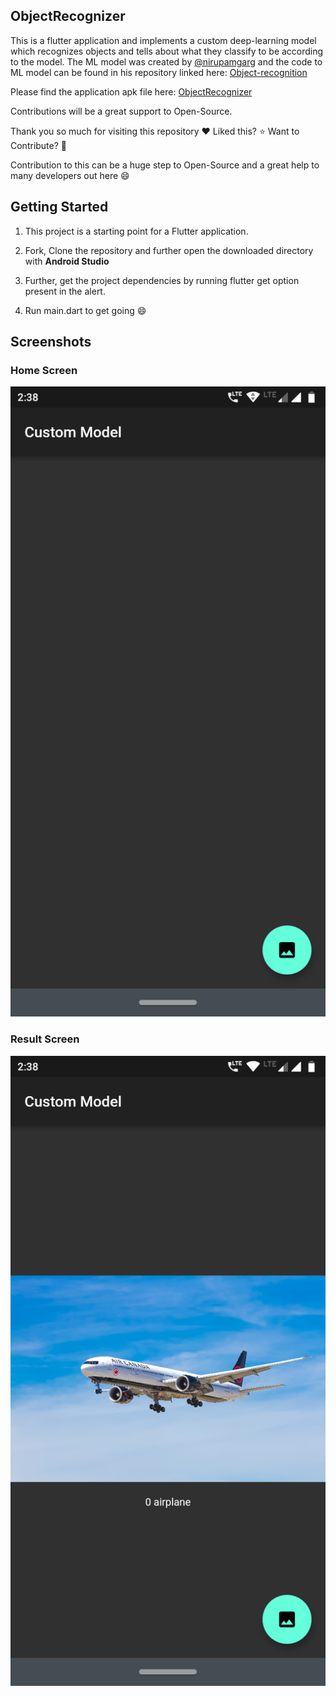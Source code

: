 ## ObjectRecognizer
This is a flutter application and implements a custom deep-learning model which recognizes objects and tells about what they classify to be according to the model. The ML model was created by [@nirupamgarg](https://github.com/nirupamgarg) and the code to ML model can be found in his repository linked here: [Object-recognition](https://github.com/nirupamgarg/Object-recoginition)

Please find the application apk file here: [ObjectRecognizer](https://apkfab.com/customml/abhinav.customml/apk?h=5926c39c30790722ce52bcb3cc8cf4bccd3a19a647fa64d24a07b4e829754124)

Contributions will be a great support to Open-Source.

Thank you so much for visiting this repository :heart: Liked this? :star: Want to Contribute? :fork_and_knife:

Contribution to this can be a huge step to Open-Source and a great help to many developers out here :smile:

## Getting Started

1. This project is a starting point for a Flutter application.

1. Fork, Clone the repository and further open the downloaded directory with **Android Studio**

1. Further, get the project dependencies by running flutter get option present in the alert.

1. Run main.dart to get going :smile:

## Screenshots

### Home Screen

![Home Screen](/images/home.png)

### Result Screen

![Result Screen](/images/result.png)
